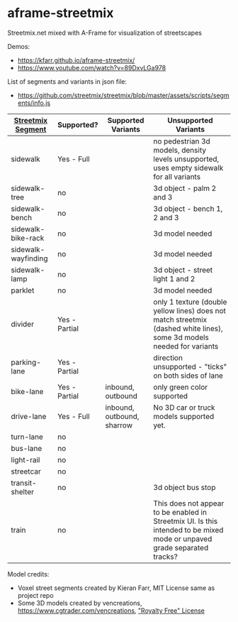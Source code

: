 # aframe-streetmix
Streetmix.net mixed with A-Frame for visualization of streetscapes

Demos:
* https://kfarr.github.io/aframe-streetmix/
* https://www.youtube.com/watch?v=89DxvLGa978

List of segments and variants in json file:
* https://github.com/streetmix/streetmix/blob/master/assets/scripts/segments/info.js

| [Streetmix Segment](https://github.com/streetmix/streetmix/blob/master/assets/scripts/segments/info.js)              | Supported? | Supported Variants  | Unsupported Variants |
| ------------------- | --------- | ------ | ----- |
| sidewalk            | Yes - Full        |        | no pedestrian 3d models, density levels unsupported, uses empty sidewalk for all variants |
| sidewalk-tree       | no        |   | 3d object - palm 2 and 3   |
| sidewalk-bench      | no        |      | 3d object - bench 1, 2 and 3|
| sidewalk-bike-rack  | no        |     | 3d model needed |
| sidewalk-wayfinding | no        | | 3d model needed     |
| sidewalk-lamp       | no        | | 3d object - street light 1 and 2     |
| parklet             | no        | | 3d model needed     |
| divider             | Yes - Partial       | | only 1 texture (double yellow lines) does not match streetmix (dashed white lines), some 3d models needed for variants       |
| parking-lane        | Yes - Partial  |       | direction unsupported - "ticks" on both sides of lane |
| bike-lane           | Yes - Partial  | inbound, outbound | only green color supported       |
| drive-lane          | Yes - Full      | inbound, outbound, sharrow | No 3D car or truck models supported yet.        |
| turn-lane           | no        |        |
| bus-lane            | no        |        |
| light-rail          | no        |        |
| streetcar           | no        |        |
| transit-shelter     | no        | | 3d object bus stop     |
| train               | no        |        |  This does not appear to be enabled in Streetmix UI. Is this intended to be mixed mode or unpaved grade separated tracks? |

Model credits:
* Voxel street segments created by Kieran Farr, MIT License same as project repo
* Some 3D models created by vencreations, https://www.cgtrader.com/vencreations, ["Royalty Free" License](https://www.cgtrader.com/pages/terms-and-conditions#royalty-free-license)
